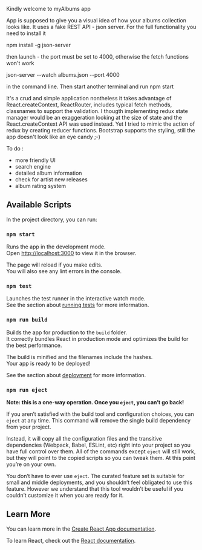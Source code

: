 Kindly welcome to myAlbums app

App is supposed to give you a visual idea of how your albums collection looks like. It uses a fake REST API - json server. For the full functionality you need to install it

npm install -g json-server

then launch - the port must be set to 4000, otherwise the fetch functions won't work

json-server --watch albums.json --port 4000

in the command line. Then start another terminal and run npm start

It's a crud and simple application nontheless it takes advantage of React.createContext, ReactRouter, includes typical fetch methods, classnames to support the validation. I thougth implementing redux state manager would be an exaggeration looking at the size of state and the React.createContext API was used instead.  Yet I tried to mimic the action of redux by creating reducer functions. Bootstrap supports the styling, still the app doesn't look like an eye candy ;-)

To do :

- more friendly UI
- search engine
- detailed album information
- check for artist new releases
- album rating system



## Available Scripts

In the project directory, you can run:

### `npm start`

Runs the app in the development mode.<br>
Open [http://localhost:3000](http://localhost:3000) to view it in the browser.

The page will reload if you make edits.<br>
You will also see any lint errors in the console.

### `npm test`

Launches the test runner in the interactive watch mode.<br>
See the section about [running tests](https://facebook.github.io/create-react-app/docs/running-tests) for more information.

### `npm run build`

Builds the app for production to the `build` folder.<br>
It correctly bundles React in production mode and optimizes the build for the best performance.

The build is minified and the filenames include the hashes.<br>
Your app is ready to be deployed!

See the section about [deployment](https://facebook.github.io/create-react-app/docs/deployment) for more information.

### `npm run eject`

**Note: this is a one-way operation. Once you `eject`, you can’t go back!**

If you aren’t satisfied with the build tool and configuration choices, you can `eject` at any time. This command will remove the single build dependency from your project.

Instead, it will copy all the configuration files and the transitive dependencies (Webpack, Babel, ESLint, etc) right into your project so you have full control over them. All of the commands except `eject` will still work, but they will point to the copied scripts so you can tweak them. At this point you’re on your own.

You don’t have to ever use `eject`. The curated feature set is suitable for small and middle deployments, and you shouldn’t feel obligated to use this feature. However we understand that this tool wouldn’t be useful if you couldn’t customize it when you are ready for it.

## Learn More

You can learn more in the [Create React App documentation](https://facebook.github.io/create-react-app/docs/getting-started).

To learn React, check out the [React documentation](https://reactjs.org/).
